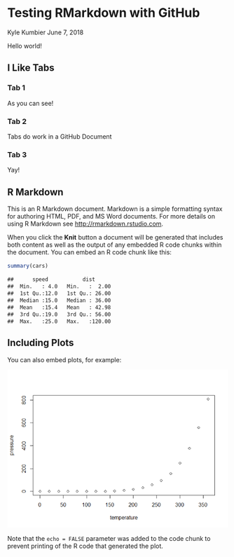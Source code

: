 Testing RMarkdown with GitHub
================
Kyle Kumbier
June 7, 2018

Hello world!

I Like Tabs
-----------

### Tab 1

As you can see!

### Tab 2

Tabs do work in a GitHub Document

### Tab 3

Yay!

R Markdown
----------

This is an R Markdown document. Markdown is a simple formatting syntax for authoring HTML, PDF, and MS Word documents. For more details on using R Markdown see <http://rmarkdown.rstudio.com>.

When you click the **Knit** button a document will be generated that includes both content as well as the output of any embedded R code chunks within the document. You can embed an R code chunk like this:

``` r
summary(cars)
```

    ##      speed           dist       
    ##  Min.   : 4.0   Min.   :  2.00  
    ##  1st Qu.:12.0   1st Qu.: 26.00  
    ##  Median :15.0   Median : 36.00  
    ##  Mean   :15.4   Mean   : 42.98  
    ##  3rd Qu.:19.0   3rd Qu.: 56.00  
    ##  Max.   :25.0   Max.   :120.00

Including Plots
---------------

You can also embed plots, for example:

![](rmarkdown.test_files/figure-markdown_github/pressure-1.png)

Note that the `echo = FALSE` parameter was added to the code chunk to prevent printing of the R code that generated the plot.
